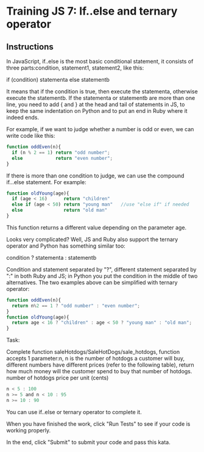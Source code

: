 # Training JS 7: If..else and ternary operator

## Instructions

In JavaScript, if..else is the most basic conditional statement, it consists of three parts:condition, statement1, statement2, like this:

if (condition) statementa
else           statementb

It means that if the condition is true, then execute the statementa, otherwise execute the statementb. If the statementa or statementb are more than one line, you need to add { and } at the head and tail of statements in JS, to keep the same indentation on Python and to put an end in Ruby where it indeed ends.

For example, if we want to judge whether a number is odd or even, we can write code like this:

```js
function oddEven(n){
  if (n % 2 == 1) return "odd number";
  else            return "even number";
}
```

If there is more than one condition to judge, we can use the compound if...else statement. For example:

```js
function oldYoung(age){
  if (age < 16)      return "children"
  else if (age < 50) return "young man"   //use "else if" if needed
  else               return "old man"
}
```

This function returns a different value depending on the parameter age.

Looks very complicated? Well, JS and Ruby also support the ternary operator and Python has something similar too:

condition ? statementa : statementb

Condition and statement separated by "?", different statement separated by ":" in both Ruby and JS; in Python you put the condition in the middle of two alternatives. The two examples above can be simplified with ternary operator:

```js
function oddEven(n){
  return n%2 == 1 ? "odd number" : "even number";
}
function oldYoung(age){
  return age < 16 ? "children" : age < 50 ? "young man" : "old man";
}
```

Task:

Complete function saleHotdogs/SaleHotDogs/sale_hotdogs, function accepts 1 parameter:n, n is the number of hotdogs a customer will buy, different numbers have different prices (refer to the following table), return how much money will the customer spend to buy that number of hotdogs.
number of hotdogs price per unit (cents)

```js
n < 5 : 100
n >= 5 and n < 10 : 95
n >= 10 : 90
```

You can use if..else or ternary operator to complete it.

When you have finished the work, click "Run Tests" to see if your code is working properly.

In the end, click "Submit" to submit your code and pass this kata.

